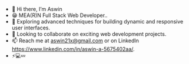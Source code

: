 - 👋 Hi there, I’m Aswin
- 😁 MEA(R)N Full Stack Web Developer..
- 👀 Exploring advanced techniques for building dynamic and responsive user interfaces.
- 💞️ Looking to collaborate on exciting web development projects.
- 📫 Reach me at aswin21x@gmail.com or on LinkedIn https://www.linkedin.com/in/aswin-a-5675402aa/.
- ⚡💻💤

<!---
Aswin21x/Aswin21x is a ✨ special ✨ repository because its `README.md` (this file) appears on your GitHub profile.
You can click the Preview link to take a look at your changes.
--->

